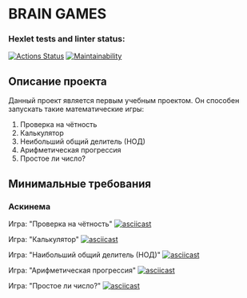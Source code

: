 # BRAIN GAMES

### Hexlet tests and linter status:
[![Actions Status](https://github.com/WIZIRAT/python-project-49/actions/workflows/hexlet-check.yml/badge.svg)](https://github.com/WIZIRAT/python-project-49/actions)
[![Maintainability](https://api.codeclimate.com/v1/badges/129b114f4a64de41ae20/maintainability)](https://codeclimate.com/github/WIZIRAT/python-project-49/maintainability)

## Описание проекта
Данный проект является первым учебным проектом.
Он способен запускать такие математические игры:
1. Проверка на чётность
2. Калькулятор
3. Неибольший общий делитель (НОД)
4. Арифметическая прогрессия
5. Простое ли число? 


## Минимальные требования

### Аскинема

Игра: "Проверка на чётность"
[![asciicast](https://asciinema.org/a/JWNPCGcIZll64q9b3cD46ZlR9.svg)](https://asciinema.org/a/JWNPCGcIZll64q9b3cD46ZlR9)

Игра: "Калькулятор"
[![asciicast](https://asciinema.org/a/IMbsx67bmIr0WOLUcGFdlMUYA.svg)](https://asciinema.org/a/IMbsx67bmIr0WOLUcGFdlMUYA)


Игра: "Наибольший общий делитель (НОД)"
[![asciicast](https://asciinema.org/a/RC1K8o7mBsAPZ0EHEFxLa14qn.svg)](https://asciinema.org/a/RC1K8o7mBsAPZ0EHEFxLa14qn)


Игра: "Арифметическая прогрессия"
[![asciicast](https://asciinema.org/a/4celTNZao2fq2T03fILPb3mxV.svg)](https://asciinema.org/a/4celTNZao2fq2T03fILPb3mxV)


Игра: "Простое ли число?"
[![asciicast](https://asciinema.org/a/JRZNcRIIn3O662x2KDscAQgu0.svg)](https://asciinema.org/a/JRZNcRIIn3O662x2KDscAQgu0)
